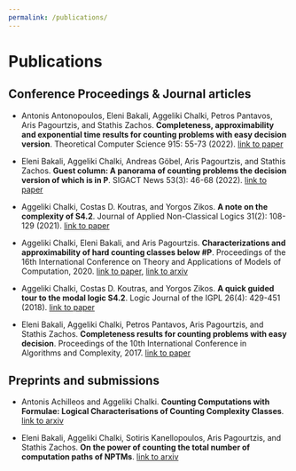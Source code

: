 ```yaml
---
permalink: /publications/
---
```


<h1> Publications </h1>

<h2> Conference Proceedings & Journal articles </h2>

- Antonis Antonopoulos, Eleni Bakali, Aggeliki Chalki, Petros Pantavos, Aris Pagourtzis, and Stathis Zachos. **Completeness, approximability and exponential time results for counting problems with easy decision version**. Theoretical Computer Science 915: 55-73 (2022). <A href="https://www.sciencedirect.com/science/article/pii/S0304397522001256?via%3Dihub">link to paper</A>

-	Eleni Bakali, Aggeliki Chalki, Andreas Göbel, Aris Pagourtzis, and Stathis Zachos. **Guest column: A panorama of counting problems the decision version of which is in P**. SIGACT News 53(3): 46-68 (2022). <A href="https://dl.acm.org/doi/10.1145/3561064.3561072">link to paper</A>

- Aggeliki Chalki, Costas D. Koutras, and Yorgos Zikos. **A note on the complexity of S4.2**. Journal of Applied Non-Classical Logics 31(2): 108-129 (2021). <A href="https://www.tandfonline.com/doi/abs/10.1080/11663081.2021.1901560?journalCode=tncl20">link to paper</A>

- Aggeliki Chalki, Eleni Bakali, and Aris Pagourtzis. **Characterizations and approximability of hard counting classes below #P**. Proceedings of the 16th International
Conference on Theory and Applications of Models of Computation, 2020. <A href="https://link.springer.com/chapter/10.1007/978-3-030-59267-7_22#main-content">link to paper</A>, <A href="https://arxiv.org/abs/2003.02524">link to arxiv</A>

- Aggeliki Chalki, Costas D. Koutras, and Yorgos Zikos. **A quick guided tour to the modal logic S4.2**. Logic Journal of the IGPL 26(4): 429-451 (2018). <A href="https://academic.oup.com/jigpal/article-abstract/26/4/429/4965773?redirectedFrom=fulltext&login=false">link to paper</A>

- Eleni Bakali, Aggeliki Chalki, Petros Pantavos, Aris Pagourtzis, and Stathis Zachos. **Completeness results for counting problems with easy decision**. Proceedings of the  10th International Conference in Algorithms and Complexity, 2017. <A href="https://link.springer.com/chapter/10.1007/978-3-319-57586-5_6">link to paper</A>


<h2> Preprints and submissions </h2>

- Antonis Achilleos and Aggeliki Chalki. **Counting Computations with Formulae: Logical Characterisations of Counting Complexity Classes**. <A href="https://arxiv.org/abs/2304.10334">link to arxiv</A>

- Eleni Bakali, Aggeliki Chalki, Sotiris Kanellopoulos, Aris Pagourtzis, and Stathis Zachos. **On the power of counting the total number of computation paths of NPTMs**. <A href="https://arxiv.org/abs/2306.11614">link to arxiv</A>


